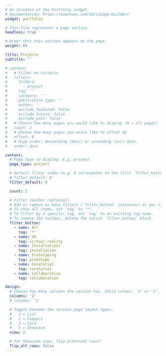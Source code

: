 ```yaml
---
# An instance of the Portfolio widget.
# Documentation: https://wowchemy.com/docs/page-builder/
widget: portfolio

# This file represents a page section.
headless: true

# Order that this section appears on the page.
weight: 60

title: Projects
subtitle: ''

# content:
#   # Filter on criteria
#   filters:
#     folders:
#       - project
#     tag: ''
#     category: ''
#     publication_type: ''
#     author: ''
#     exclude_featured: false
#     exclude_future: false
#     exclude_past: false
#   # Choose how many pages you would like to display (0 = all pages)
#   count: 2
#   # Choose how many pages you would like to offset by
#   offset: 0
#   # Page order: descending (desc) or ascending (asc) date.
#   order: desc

content:
  # Page type to display. E.g. project.
  page_type: project

  # Default filter index (e.g. 0 corresponds to the first `filter_button` instance below).
  # filter_default: 0
  filter_default: 0

  count: 2

  # Filter toolbar (optional).
  # Add or remove as many filters (`filter_button` instances) as you like.
  # To show all items, set `tag` to "*".
  # To filter by a specific tag, set `tag` to an existing tag name.
  # To remove the toolbar, delete the entire `filter_button` block.
  filter_button:
    - name: All
      tag: '*'
    - name: VR
      tag: virtual-reality
    - name: Installations
      tag: installation
    - name: Prototyping
      tag: prototype
    - name: Curatorial
      tag: curatorial
    - name: Collaborative 
      tag: collaboration

design:
  # Choose how many columns the section has. Valid values: '1' or '2'.
  columns: '1'
  # columns: '2'

  # Toggle between the various page layout types.
  #   1 = List
  #   2 = Compact
  #   3 = Card
  #   5 = Showcase
  view: 2

  # For Showcase view, flip alternate rows?
  flip_alt_rows: false
---
```

